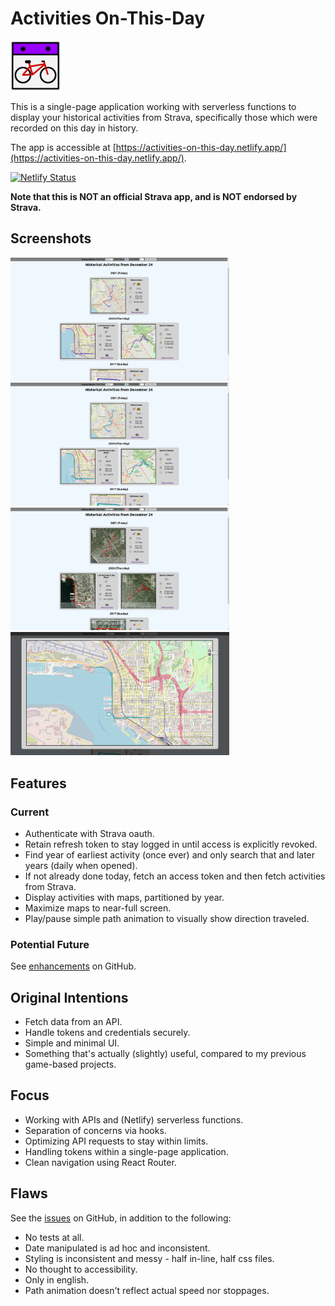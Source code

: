 # Activities On-This-Day

<img src="public/android-chrome-192x192.png" width="80" />

This is a single-page application working with serverless functions to display your historical activities from Strava, specifically those which were recorded on this day in history.

The app is accessible at [https://activities-on-this-day.netlify.app/](https://activities-on-this-day.netlify.app/).

[![Netlify Status](https://api.netlify.com/api/v1/badges/e79fc32d-de94-409e-935d-7403775536bd/deploy-status)](https://app.netlify.com/sites/activities-on-this-day/deploys)

**Note that this is NOT an official Strava app, and is NOT endorsed by Strava.**

## Screenshots

<img src="src/assets/screenshot-1.png" width="350" /> <img src="src/assets/screenshot-2.png" width="350" />
<img src="src/assets/screenshot-3.png" width="350" /> <img src="src/assets/screenshot-4.png" width="350" />

## Features

### Current

- Authenticate with Strava oauth.
- Retain refresh token to stay logged in until access is explicitly revoked.
- Find year of earliest activity (once ever) and only search that and later years (daily when opened).
- If not already done today, fetch an access token and then fetch activities from Strava.
- Display activities with maps, partitioned by year.
- Maximize maps to near-full screen.
- Play/pause simple path animation to visually show direction traveled.

### Potential Future

See [enhancements](https://github.com/kr-matthews/activities-on-this-day/issues?q=is%3Aissue+is%3Aopen+label%3Aenhancement) on GitHub.

## Original Intentions

- Fetch data from an API.
- Handle tokens and credentials securely.
- Simple and minimal UI.
- Something that's actually (slightly) useful, compared to my previous game-based projects.

## Focus

- Working with APIs and (Netlify) serverless functions.
- Separation of concerns via hooks.
- Optimizing API requests to stay within limits.
- Handling tokens within a single-page application.
- Clean navigation using React Router.

## Flaws

See the [issues](https://github.com/kr-matthews/activities-on-this-day/issues) on GitHub, in addition to the following:

- No tests at all.
- Date manipulated is ad hoc and inconsistent.
- Styling is inconsistent and messy - half in-line, half css files.
- No thought to accessibility.
- Only in english.
- Path animation doesn't reflect actual speed nor stoppages.
